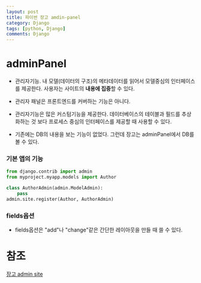 ```yaml
---
layout: post
title: 파이썬 장고 amdin-panel
category: Django
tags: [python, Django]
comments: Django
---
```


# adminPanel

- 관리자기능. 내 모델(데이터의 구조)의 메타데이터를 읽어서 모델중심의 인터페이스를 제공한다. 사용자는 사이트의 **내용에 집중**할 수 있다.

- 관리자 패널은 프론트엔드를 커버하는 기능은 아니다.

- 관리자기능은 많은 커스텀기능을 제공한다. 데이터베이스의 테이블과 필드를 추상화하는 것 보다 프로세스 중심의 인터페이스를 제공할 때 사용할 수 있다.

- 기존에는 DB의 내용을 보는 기능이 없었다. 그런데 장고는 adminPanel에서 DB를 볼 수 있다.

### 기본 앱의 기능

```python
from django.contrib import admin
from myproject.myapp.models import Author

class AuthorAdmin(admin.ModelAdmin):
    pass
admin.site.register(Author, AuthorAdmin)
```

### fields옵션

- fields옵션은 "add"나 "change"같은 간단한 레이아웃을 만들 때 쓸 수 있다.

# 참조

[장고 admin site](https://docs.djangoproject.com/en/2.0/ref/contrib/admin/)